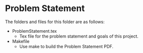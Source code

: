 # Problem Statement

The folders and files for this folder are as follows:

- ProblemStatement.tex
  - Tex file for the problem statement and goals of this project.
- Makefile
  - Use make to build the Problem Statement PDF.
